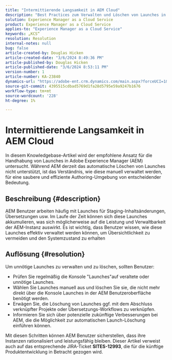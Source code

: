 ```yaml
---
title: "Intermittierende Langsamkeit in AEM Cloud"
description: "Best Practices zum Verwalten und Löschen von Launches in Adobe Experience Manager (AEM), um die Systemleistung und -organisation zu erhalten."
solution: Experience Manager as a Cloud Service
product: Experience Manager as a Cloud Service
applies-to: "Experience Manager as a Cloud Service"
keywords: „KCS“
resolution: Resolution
internal-notes: null
bug: false
article-created-by: Douglas Hicken
article-created-date: "3/6/2024 8:49:36 PM"
article-published-by: Douglas Hicken
article-published-date: "3/6/2024 8:53:11 PM"
version-number: 1
article-number: KA-23840
dynamics-url: "https://adobe-ent.crm.dynamics.com/main.aspx?forceUCI=1&pagetype=entityrecord&etn=knowledgearticle&id=7423190a-fbdb-ee11-904d-6045bd006793"
source-git-commit: 4395515cdbad5769d1fa28d5795e59a9247b1676
workflow-type: tm+mt
source-wordcount: '228'
ht-degree: 1%

---
```


# Intermittierende Langsamkeit in AEM Cloud


In diesem Knowledgebase-Artikel wird der empfohlene Ansatz für die Handhabung von Launches in Adobe Experience Manager (AEM) untersucht. Während AEM derzeit das automatische Löschen von Launches nicht unterstützt, ist das Verständnis, wie diese manuell verwaltet werden, für eine saubere und effiziente Authoring-Umgebung von entscheidender Bedeutung.

## Beschreibung {#description}






AEM Benutzer arbeiten häufig mit Launches für Staging-Inhaltsänderungen, Übersetzungen usw. Im Laufe der Zeit können sich diese Launches akkumulieren, was sich möglicherweise auf die Leistung und Verwaltbarkeit der AEM-Instanz auswirkt. Es ist wichtig, dass Benutzer wissen, wie diese Launches effektiv verwaltet werden können, um Übersichtlichkeit zu vermeiden und den Systemzustand zu erhalten








## Auflösung {#resolution}


Um unnötige Launches zu verwalten und zu löschen, sollten Benutzer:

- Prüfen Sie regelmäßig die Konsole &quot;Launches&quot;auf veraltete oder unnötige Launches.
- Wählen Sie Launches manuell aus und löschen Sie sie, die nicht mehr direkt über die Konsole Launches in der AEM Benutzeroberfläche benötigt werden.
- Erwägen Sie, die Löschung von Launches ggf. mit dem Abschluss verknüpfter Projekte oder Übersetzungs-Workflows zu verknüpfen.
- Informieren Sie sich über potenzielle zukünftige Verbesserungen bei AEM, die die Möglichkeit zur automatischen Launch-Löschung einführen können.


Mit diesen Schritten können AEM Benutzer sicherstellen, dass ihre Instanzen rationalisiert und leistungsfähig bleiben. Dieser Artikel verweist auch auf das entsprechende JIRA-Ticket <b>SITES-12993</b>, die für die künftige Produktentwicklung in Betracht gezogen wird.
